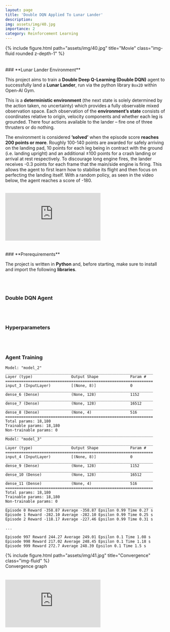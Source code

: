 ```yaml
---
layout: page
title: 'Double DQN Applied To Lunar Lander'
description: 
img: assets/img/40.jpg
importance: 2
category: Reinforcement Learning
---
```


<div class="row">
    <div class="col-sm mt-3 mt-md-0">
        {% include figure.html path="assets/img/40.jpg" title="Movie" class="img-fluid rounded z-depth-1" %}
    </div>
</div>
<br/><br/>
### **Lunar Lander Environment**

This project aims to train a **Double Deep Q-Learning (Double DQN)** agent to successfully land a **Lunar Lander**, run via the python library `Box2D` within Open-AI Gym.

This is a **deterministic environment** (the next state is solely determined by the action taken, no uncertainty) which provides a fully observable mixed observation space. Each observation of the **environment’s state** consists of coordinates relative to origin, velocity components and whether each leg is grounded. There four actions available to the lander – fire one of three thrusters or do nothing.

The environment is considered **’solved’** when the episode score **reaches 200 points or more**. Roughly 100-140 points are awarded for safely arriving on the landing pad, 10 points for each leg being in contract with the ground (i.e. landing upright) and an additional ±100 points for a crash landing or arrival at rest respectively. To discourage long engine fires, the lander receives -0.3 points for each frame that the main/side engine is firing. This allows the agent to first learn how to stabilise its flight and then focus on perfecting the landing itself. With a random policy, as seen in the video below, the agent reaches a score of -180.
<br/><br/>
<div class="video-container">
    <iframe src="https://www.youtube.com/embed/0HuI1QLOCJM?rel=0&amp;showinfo=0&amp;autoplay=1&loop=1" frameborder="0" allow="autoplay; encrypted-media"></iframe>
</div>
<br/><br/>
### **Prerequirements**

The project is written in **Python** and, before starting, make sure to install and import the following **libraries**.

<script src="https://gist.github.com/patrick-richter/b54284cb307ceb73ce16432b919831eb.js"></script>

<br/><br/>
### **Double DQN Agent**

<script src="https://gist.github.com/patrick-richter/5822d2a212c22477be51c5ae156c5079.js"></script>

<br/><br/>
### **Hyperparameters**

<script src="https://gist.github.com/patrick-richter/fb964f44288652ccb58ecbb0e7f6b744.js"></script>

<br/><br/>
### **Agent Training**

<script src="https://gist.github.com/patrick-richter/92f65b296cd9bb040602563f93321642.js"></script>

```
Model: "model_2"
_________________________________________________________________
Layer (type)                 Output Shape              Param #   
=================================================================
input_3 (InputLayer)         [(None, 8)]               0         
_________________________________________________________________
dense_6 (Dense)              (None, 128)               1152      
_________________________________________________________________
dense_7 (Dense)              (None, 128)               16512     
_________________________________________________________________
dense_8 (Dense)              (None, 4)                 516       
=================================================================
Total params: 18,180
Trainable params: 18,180
Non-trainable params: 0
_________________________________________________________________
Model: "model_3"
_________________________________________________________________
Layer (type)                 Output Shape              Param #   
=================================================================
input_4 (InputLayer)         [(None, 8)]               0         
_________________________________________________________________
dense_9 (Dense)              (None, 128)               1152      
_________________________________________________________________
dense_10 (Dense)             (None, 128)               16512     
_________________________________________________________________
dense_11 (Dense)             (None, 4)                 516       
=================================================================
Total params: 18,180
Trainable params: 18,180
Non-trainable params: 0
_________________________________________________________________
Episode 0 Reward -358.87 Average -358.87 Epsilon 0.99 Time 0.27 s
Episode 1 Reward -282.10 Average -282.10 Epsilon 0.99 Time 0.25 s
Episode 2 Reward -118.17 Average -227.46 Epsilon 0.99 Time 0.31 s

...

Episode 997 Reward 244.27 Average 249.01 Epsilon 0.1 Time 1.08 s
Episode 998 Reward 217.02 Average 248.45 Epsilon 0.1 Time 1.18 s
Episode 999 Reward 272.7 Average 248.39 Epsilon 0.1 Time 1.5 s
```

<script src="https://gist.github.com/patrick-richter/5e3e074d871b10377dabf908582995d0.js"></script>

<div class="row">
    <div class="col-sm mt-3 mt-md-0">
        {% include figure.html path="assets/img/41.jpg" title="Convergence" class="img-fluid" %}
    </div>
</div>
<div class="caption">
    Convergence graph
</div>
<br/><br/>
<div class="video-container">
    <iframe src="https://www.youtube.com/embed/3Lggk1YQ61U?rel=0&amp;showinfo=0&amp;autoplay=1&loop=1" frameborder="0" allow="autoplay; encrypted-media"></iframe>
</div>
